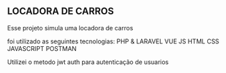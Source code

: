 ## LOCADORA DE CARROS 

Esse projeto simula uma locadora de carros 

foi utilizado as seguintes tecnologias:
PHP & LARAVEL 
VUE JS
HTML
CSS
JAVASCRIPT
POSTMAN

Utilizei o metodo jwt auth para autenticação de usuarios
